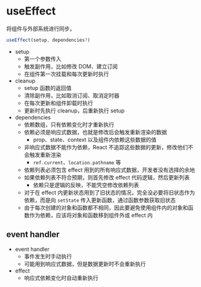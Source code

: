 # useEffect

将组件与外部系统进行同步。

```js
useEffect(setup, dependencies?)
```

- setup
  - 第一个参数传入
  - 触发副作用，比如修改 DOM、建立订阅
  - 在组件第一次挂载和每次更新时执行
- cleanup
  - setup 函数的返回值
  - 清除副作用，比如取消订阅、取消定时器
  - 在每次更新和组件卸载时执行
  - 更新时先执行 cleanup，后重新执行 setup
- dependencies
  - 依赖数组，只有依赖变化时才重新执行
  - 依赖必须是响应式数据，也就是修改后会触发重新渲染的数据
    - prop、state、context 以及组件内依赖这些数据的值
  - 非响应式数据不能作为依赖，React 不追踪这些数据的更新，修改他们不会触发重新渲染
    - `ref.current`、`location.pathname` 等
  - 依赖列表必须包含 effect 用到的所有响应式数据，开发者没有选择的余地
  - 如果依赖列表不符合预期，则首先修改 effect 代码逻辑，然后更新列表
    - 依赖只是逻辑的反映，不能凭空修改依赖列表
  - 对于在 effect 内更新状态用到了旧状态的情况，完全没必要将旧状态作为依赖，而是向 `setState` 传入更新函数，通过函数参数获取旧状态
  - 由于每次创建的对象和函数都不相同，因此要避免使用组件内的对象和函数作为依赖，应该将对象和函数移到组件外或 effect 内

## event handler

- event handler
  - 事件发生时手动执行
  - 可能用到响应式数据，但是数据更新时不会重新执行
- effect
  - 响应式依赖变化时自动重新执行
